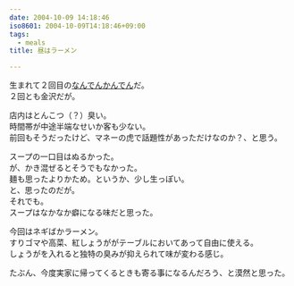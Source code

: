 ```yaml
---
date: 2004-10-09 14:18:46
iso8601: 2004-10-09T14:18:46+09:00
tags:
  - meals
title: 昼はラーメン

---
```


<div class="entry-body">
  <p>生まれて２回目の<a href="http://nandenkanden.com">なんでんかんでん</a>だ。<br />
    ２回とも金沢だが。</p>

  <p>店内はとんこつ（？）臭い。<br />
    時間帯が中途半端なせいか客も少ない。<br />
    前回もそうだったけど、マネーの虎で話題性があっただけなのか？、と思う。</p>

  <p>スープの一口目はぬるかった。<br />
    が、かき混ぜるとそうでもなかった。<br />
    麺も思ったよりかため。というか、少し生っぽい。<br />
    と、思ったのだが。<br />
    それでも。<br />
    スープはなかなか癖になる味だと思った。</p>

  <p>今回はネギばかラーメン。<br />
    すりゴマや高菜、紅しょうががテーブルにおいてあって自由に使える。<br />
    しょうがを入れると独特の臭みが抑えられて味が変わる感じ。</p>

  <p>たぶん、今度実家に帰ってくるときも寄る事になるんだろう、と漠然と思った。</p>
</div>
